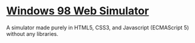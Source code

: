 # [Windows 98 Web Simulator](https://guitarxhero.github.io/win98websim/win98.html)

A simulator made purely in HTML5, CSS3, and Javascript (ECMAScript 5) without any libraries.